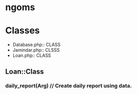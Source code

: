 # ngoms
# Classes
 - Database.php:: CLASS
 - Jamindar.php:: CLSSS
 - Loan.php:: CLASS
## Loan::Class
### daily_report(Arg) // Create daily report using data.
